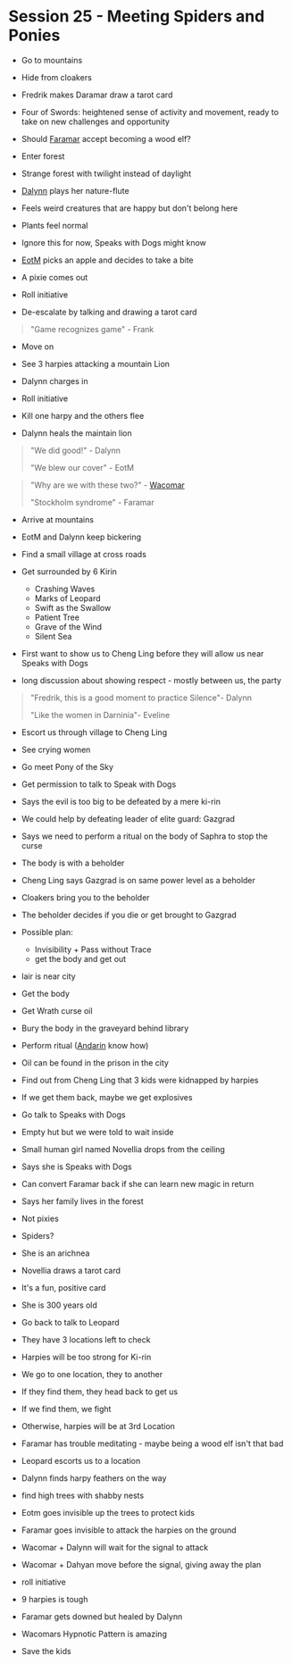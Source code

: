 # Session 25 - Meeting Spiders and Ponies

- Go to mountains
- Hide from cloakers

- Fredrik makes Daramar draw a tarot card
- Four of Swords: heightened sense of activity and movement, ready to take on new challenges and opportunity

- Should [Faramar](https://bookstack.hemels.me/books/Darninia/page/faramar-illitris) accept becoming a wood elf?

- Enter forest
- Strange forest with twilight instead of daylight
- [Dalynn](https://bookstack.hemels.me/books/Darninia/page/dalynn-lathrana) plays her nature-flute
- Feels weird creatures that are happy but don't belong here
- Plants feel normal
- Ignore this for now, Speaks with Dogs might know

- [EotM](https://bookstack.hemels.me/books/Darninia/page/eye-of-the-mountain) picks an apple and decides to take a bite
- A pixie comes out

- Roll initiative

- De-escalate by talking and drawing a tarot card

> "Game recognizes game" - Frank

- Move on

- See 3 harpies attacking a mountain Lion
- Dalynn charges in
- Roll initiative

- Kill one harpy and the others flee
- Dalynn heals the maintain lion

> "We did good!" - Dalynn
>
> "We blew our cover" - EotM

> "Why are we with these two?" - [Wacomar](https://bookstack.hemels.me/books/Darninia/page/wacomar-illitris)
>
> "Stockholm syndrome" - Faramar

- Arrive at mountains
- EotM and Dalynn keep bickering

- Find a small village at cross roads
- Get surrounded by 6 Kirin
    - Crashing Waves
    - Marks of Leopard
    - Swift as the Swallow
    - Patient Tree
    - Grave of the Wind
    - Silent Sea

- First want to show us to Cheng Ling before they will allow us near Speaks with Dogs
- long discussion about showing respect - mostly between us, the party

> "Fredrik, this is a good moment to practice Silence"- Dalynn
>
> "Like the women in Darninia"- Eveline

- Escort us through village to Cheng Ling
- See crying women

- Go meet Pony of the Sky
- Get permission to talk to Speak with Dogs
- Says the evil is too big to be defeated by a mere ki-rin
- We could help by defeating leader of elite guard: Gazgrad

- Says we need to perform a ritual on the body of Saphra to stop the curse
- The body is with a beholder
- Cheng Ling says Gazgrad is on same power level as a beholder

- Cloakers bring you to the beholder
- The beholder decides if you die or get brought to Gazgrad

- Possible plan:
    - Invisibility + Pass without Trace
    - get the body and get out

- lair is near city

- Get the body
- Get Wrath curse oil
- Bury the body in the graveyard behind library
- Perform ritual ([Andarin](https://bookstack.hemels.me/books/Darninia/page/the-andarin) know how)

- Oil can be found in the prison in the city

- Find out from Cheng Ling that 3 kids were kidnapped by harpies
- If we get them back, maybe we get explosives

- Go talk to Speaks with Dogs
- Empty hut but we were told to wait inside
- Small human girl named Novellia drops from the ceiling

- Says she is Speaks with Dogs
- Can convert Faramar back if she can learn new magic in return

- Says her family lives in the forest
- Not pixies
- Spiders?
- She is an arichnea

- Novellia draws a tarot card
- It's a fun, positive card

- She is 300 years old

- Go back to talk to Leopard
- They have 3 locations left to check
- Harpies will be too strong for Ki-rin
- We go to one location, they to another
- If they find them, they head back to get us
- If we find them, we fight
- Otherwise, harpies will be at 3rd Location

- Faramar has trouble meditating - maybe being a wood elf isn't that bad

- Leopard escorts us to a location
- Dalynn finds harpy feathers on the way
- find high trees with shabby nests

- Eotm goes invisible up the trees to protect kids
- Faramar goes invisible to attack the harpies on the ground
- Wacomar + Dalynn will wait for the signal to attack

- Wacomar + Dahyan move before the signal, giving away the plan
- roll initiative

- 9 harpies is tough
- Faramar gets downed but healed by Dalynn
- Wacomars Hypnotic Pattern is amazing

- Save the kids

